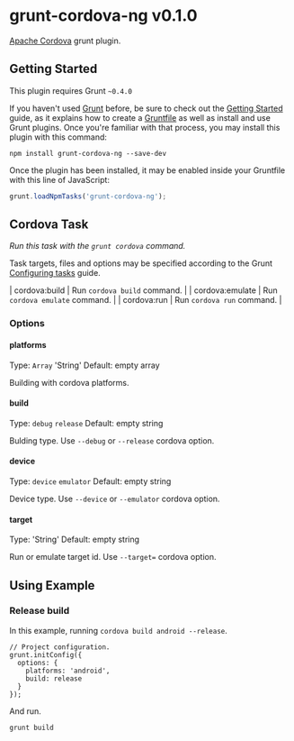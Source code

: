 # grunt-cordova-ng v0.1.0
[Apache Cordova](http://cordova.apache.org/) grunt plugin.


## Getting Started
This plugin requires Grunt `~0.4.0`

If you haven't used [Grunt](http://gruntjs.com/) before, be sure to check out the [Getting Started](http://gruntjs.com/getting-started) guide, as it explains how to create a [Gruntfile](http://gruntjs.com/sample-gruntfile) as well as install and use Grunt plugins. Once you're familiar with that process, you may install this plugin with this command:

```shell
npm install grunt-cordova-ng --save-dev
```

Once the plugin has been installed, it may be enabled inside your Gruntfile with this line of JavaScript:

```js
grunt.loadNpmTasks('grunt-cordova-ng');
```


## Cordova Task
_Run this task with the `grunt cordova` command._

Task targets, files and options may be specified according to the Grunt [Configuring tasks](http://gruntjs.com/configuring-tasks) guide.

| cordova:build   | Run `cordova build` command.   |
| cordova:emulate | Run `cordova emulate` command. |
| cordova:run     | Run `cordova run` command.     |

### Options

#### platforms
Type: `Array` 'String'
Default: empty array

Building with cordova platforms.

#### build
Type: `debug` `release`
Default: empty string

Bulding type. Use `--debug` or `--release` cordova option.


#### device
Type: `device` `emulator`
Default: empty string

Device type. Use `--device` or `--emulator` cordova option.


#### target
Type: 'String'
Default: empty string

Run or emulate target id. Use `--target=` cordova option.


## Using Example

### Release build
In this example, running `cordova build android --release`.

```
// Project configuration.
grunt.initConfig({
  options: {
    platforms: 'android',
    build: release
  }
});
```

And run.

```
grunt build
```
